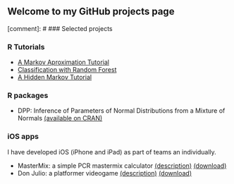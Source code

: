 ## Welcome to my GitHub projects page


[comment]: # ### Selected projects

### R Tutorials

- [A Markov Aproximation Tutorial](./markdown_files/MonteCarloTutorial.html)
- [Classification with Random Forest](./markdown_files/RF_Toy.html) 
- [A Hidden Markov Tutorial](https://github.com/lmavila/HMMTutorial)


### R packages

- DPP: Inference of Parameters of Normal Distributions from a Mixture of Normals [(available on CRAN)](https://CRAN.R-project.org/package=DPP)

### iOS apps

I have developed iOS (iPhone and iPad) as part of teams an individually.

- MasterMix: a simple PCR mastermix calculator [(description)](http://avilasistemas.com/press/sheet.php?p=MasterMix) [(download)](http://appstore.com/MasterMix)
- Don Julio: a platformer videogame [(description)](http://avilasistemas.com/press/sheet.php?p=don_julio) [(download)](http://appstore.com/DonJulio)



